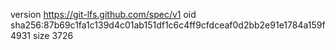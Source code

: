 version https://git-lfs.github.com/spec/v1
oid sha256:87b69c1fa1c139d4c01ab151df1c6c4ff9cfdceaf0d2bb2e91e1784a159f4931
size 3726
